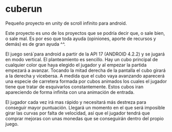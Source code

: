 # cuberun
Pequeño proyecto en unity de scroll infinito para android.

Este proyecto es uno de los proyectos que se podría decir que, o sale bien, o sale mal. Es por eso que toda ayuda (opiniones, aporte de
recursos y demás) es de gran ayuda ^^.

El juego será`para android a partir de la API 17 (ANDROID 4.2.2) y se jugará en modo vertical.
El planteamiento es sencillo. Hay un cubo principal de cualquier color que haya elegido el jugador y al empezar la partida empezará
a avanzar. 
Tocando la mitad derecha de la pantalla el cubo girará a la derecha y vicebersa.
A medida que el cubo vaya avanzando aparecerá una especie de carretera formada por cubos animados los cuales el jugador
tiene que tratar de esquivarlos constantemente.
Estos cubos iran apareciendo de forma infinita con una animación de entrada.

El jugador cada vez irá mas rápido y necesitará más destreza para conseguir mayor puntuación.
Llegará un momento en el que será imposible girar las curvas por falta de velocidad, así que el jugador tendrá que comprar mejoras
con unas monedas que se conseguirán dentro del propio juego.
